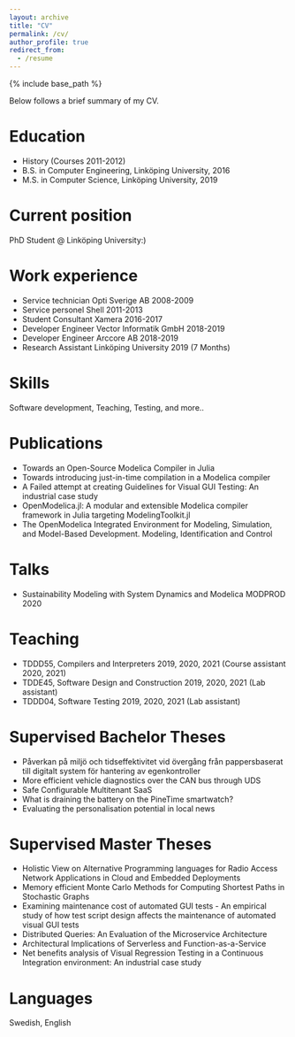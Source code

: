 ```yaml
---
layout: archive
title: "CV"
permalink: /cv/
author_profile: true
redirect_from:
  - /resume
---
```


{% include base_path %}

Below follows a brief summary of my CV.

Education
======
* History (Courses 2011-2012)
* B.S. in Computer Engineering, Linköping University, 2016
* M.S. in Computer Science, Linköping University, 2019

Current position
======
PhD Student @ Linköping University:)

Work experience
======
* Service technician Opti Sverige AB 2008-2009
* Service personel Shell 2011-2013
* Student Consultant Xamera 2016-2017
* Developer Engineer Vector Informatik GmbH 2018-2019 
* Developer Engineer Arccore AB 2018-2019
* Research Assistant Linköping University 2019 (7 Months)

  
Skills
======
Software development, Teaching, Testing, and more..

Publications
======
* Towards an Open-Source Modelica Compiler in Julia
* Towards introducing just-in-time compilation in a Modelica compiler
* A Failed attempt at creating Guidelines for Visual GUI Testing: An industrial case study
* OpenModelica.jl: A modular and extensible Modelica compiler framework in Julia targeting ModelingToolkit.jl
* The OpenModelica Integrated Environment for Modeling, Simulation, and Model-Based Development. Modeling, Identification and Control

Talks
======
* Sustainability Modeling with System Dynamics and Modelica MODPROD 2020
  
Teaching
======
* TDDD55, Compilers and Interpreters 2019, 2020, 2021 (Course assistant 2020, 2021)
* TDDE45, Software Design and Construction 2019, 2020, 2021 (Lab assistant)
* TDDD04, Software Testing 2019, 2020, 2021 (Lab assistant)

Supervised Bachelor Theses
=====
* Påverkan på miljö och tidseffektivitet vid övergång från pappersbaserat till digitalt system för hantering av egenkontroller
* More efficient vehicle diagnostics over the CAN bus through UDS
* Safe Configurable Multitenant SaaS
* What is draining the battery on the PineTime smartwatch?
* Evaluating the personalisation potential in local news

Supervised Master Theses
=====
* Holistic View on Alternative Programming languages for Radio Access Network Applications in Cloud and Embedded Deployments
* Memory efficient Monte Carlo Methods for Computing Shortest Paths in Stochastic Graphs
* Examining maintenance cost of automated GUI tests - An empirical study of how test script design affects the maintenance of automated visual GUI tests
* Distributed Queries: An Evaluation of the Microservice Architecture
* Architectural Implications of Serverless and Function-as-a-Service
* Net benefits analysis of Visual Regression Testing in a Continuous Integration environment: An industrial case study

Languages
======
Swedish, English
